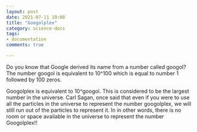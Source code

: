 ```yaml
---
layout: post
date: 2021-07-11 19:08
title: "Googolplex"
category: science-docs
tags:
- documentation
comments: true

---
```


Do you know that Google derived its name from a number called googol? The number googol is equivalent to 10^100 which is equal to number 1
followed by 100 zeros.

<!--more-->

Googolplex is equivalent to 10^googol. This is considered to be the largest number in the universe. Carl Sagan, once said that even if you were to use all the
particles in the universe to represent the number googolplex, we will still run out of the particles to represent it. In in other words, there is
no room or space available in the universe to represent the number Googolplex!!